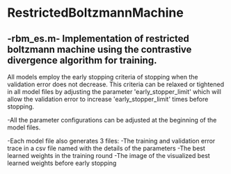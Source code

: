 # RestrictedBoltzmannMachine

-rbm_es.m- Implementation of restricted boltzmann machine using the contrastive divergence algorithm for training.
-

All models employ the early stopping criteria of stopping when the validation error does not decrease. This criteria can be relaxed or tightened in all model files by adjusting the parameter 'early_stopper_limit' which will allow the validation error to increase 'early_stopper_limit' times before stopping.

-All the parameter configurations can be adjusted at the beginning of the model files.

-Each model file also generates 3 files: 
	-The training and validation error trace in a csv file named with the details of the parameters
	-The best learned weights in the training round
	-The image of the visualized best learned weights before early stopping
